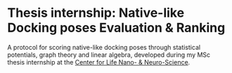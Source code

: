 # Thesis internship: Native-like Docking poses Evaluation & Ranking
A protocol for scoring native-like docking poses through statistical potentials, graph theory and linear algebra, developed during my MSc thesis internship at the [Center for Life Nano- & Neuro-Science](https://www.iit.it/it/clns-sapienza).
